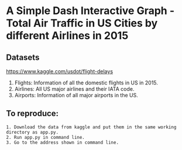 # A Simple Dash Interactive Graph - Total Air Traffic in US Cities by different Airlines in 2015

## Datasets
https://www.kaggle.com/usdot/flight-delays

1. Flights: Information of all the domestic flights in US in 2015.
2. Airlines: All US major airlines and their IATA code.
3. Airports: Information of all major airports in the US.


## To reproduce:
	1. Download the data from kaggle and put them in the same working directory as app.py.
	2. Run app.py in command line.
	3. Go to the address shown in command line.


